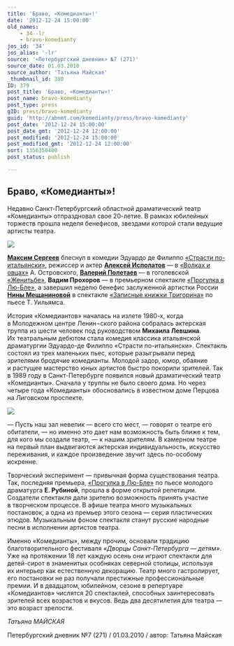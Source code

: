 ```yaml
---
title: 'Браво, «Комедианты»!'
date: '2012-12-24 15:00:00'
old_names:
    - 34--lr
    - bravo-komedianty
jos_id: '34'
jos_alias: '-lr'
source: '«Петербургский дневник» №7 (271)'
source_date: 01.03.2010
source_author: 'Татьяна Майская'
_thumbnail_id: 380
ID: 379
post_title: 'Браво, «Комедианты»!'
post_name: bravo-komedianty
post_type: press
gID: press/bravo-komedianty
guid: 'http://abnmt.com/komedianty/press/bravo-komedianty'
post_date: '2012-12-24 15:00:00'
post_date_gmt: '2012-12-24 12:00:00'
post_modified: '2012-12-24 15:00:00'
post_modified_gmt: '2012-12-24 12:00:00'
sort: 1356350400
post_status: publish

---
```


## Браво, «Комедианты»!

Недавно Санкт-Петербургский областной драматический театр «Комедианты» отпраздновал свое 20-летие. В рамках юбилейных торжеств прошла неделя бенефисов, звездами которой стали ведущие артисты театра.

![](../../person/maksim-sergeev/portrait.jpg)

[**Максим Сергеев**][0] блеснул в комедии Эдуардо де Филиппо [«Страсти по-итальянски»][1], режиссер и актер [**Алексей Исполатов**][2] — в [«Волках и овцах»][3] А. Островского, [**Валерий Полетаев**][4] — в гоголевской [«Женитьбе»][5], **Вадим Прохоров** — в премьерном спектакле [«Прогулка в Лю-Бле»][6], а завершил неделю бенефис заслуженной артистки России [**Нины Мещаниновой**][7] в спектакле [«Записные книжки Тригорина»][8] по пьесе Т. Уильямса.

История «Комедиантов» началась на излете 1980-х, когда в Молодежном центре Ленин¬ского района собралась актерская труппа из шести человек под руководством **Михаила Левшина**. Их театральным дебютом стала комедия классика итальянской драматургии Эдуардо-де Филиппо «Страсти по-итальянски». Спектакль состоял из трех маленьких пьес, которые разыгрывали перед зрителями бродячие комедианты. Молодой задор, юмор, обаяние и растущее мастерство юных артистов быстро покорили зрителей. Так в 1989 году в Санкт-Петербурге появился новый драматический театр «Комедианты». Сначала у труппы не было своего дома. Но через четыре года «Комедианты» обосновались в известном доме Перцова на Лиговском проспекте.

![](image-02.jpg)

— Пусть наш зал невелик — всего сто мест, — говорят о театре его обитатели, — но именно это дает нам возможность быть ближе к тем, для кого мы создали театр, — к нашим зрителям. В камерном театре на первый план выдвигаются актерская индивидуальность, искусство переживания, и каждое произведение звучит здесь по-особому искренне.

Творческий эксперимент — привычная форма существования театра. Так, последняя премьера, [«Прогулка в Лю-Бле»][6] по пьесе молодого драматурга **Е. Рубиной**, прошла в форме открытой репетиции. Создатели спектакля дали зрителю возможность принять участие в творческом процессе. В афише театра много музыкальных постановок, а одна из премьер этого сезона — серия пластических этюдов. Музыкальным фоном спектакля станут русские народные песни в исполнении артистов театра.

Именно «Комедианты», между прочим, основали традицию благотворительного фестиваля _«Дворцы Санкт-Петербурга — детям»_. Уже на протяжении 18 лет каждую осень они играют спектакли для детей-сирот в знаменитых особняках северной столицы, используя их интерьер как естественную декорацию. Театр много гастролирует, его постановки не раз получали престижные профессиональные премии. И в двадцатом, юбилейном, сезоне в репертуаре «Комедиантов» числятся 20 спектаклей, способных заинтересовать зрителей всех возрастов и вкусов. Ведь два десятилетия для театра — это возраст зрелости.

_Татьяна МАЙСКАЯ_

Петербургский дневник №7 (271) / 01.03.2010 / автор: Татьяна Майская

[0]: ../../person/maksim-sergeev "Максим Сергеев"
[1]: ../../performance/strasti-po-italyanski "Страсти по-итальянски"
[2]: ../../person/aleksei-ispolatov "Алексей Исполатов"
[3]: ../../performance/volki-i-ovtsy "Волки и овцы"
[4]: ../../person/valerii-poletaev "Валерий Полетаев"
[5]: ../../performance/zhenitba "Женитьба"
[6]: ../../performance/progulka-v-lyu-blyo "Прогулка в Лю-Блё"
[7]: ../../person/nina-meschaninova "Нина Мещанинова"
[8]: ../../performance/zapisnye-knizhki-trigorina "Записные книжки Тригорина"